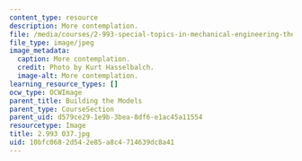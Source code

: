 ```yaml
---
content_type: resource
description: More contemplation.
file: /media/courses/2-993-special-topics-in-mechanical-engineering-the-art-and-science-of-boat-design-january-iap-2007/10bfc0682d542e85a8c4714639dc8a41_2993037.jpg
file_type: image/jpeg
image_metadata:
  caption: More contemplation.
  credit: Photo by Kurt Hasselbalch.
  image-alt: More contemplation.
learning_resource_types: []
ocw_type: OCWImage
parent_title: Building the Models
parent_type: CourseSection
parent_uid: d579ce29-1e9b-3bea-8df6-e1ac45a11554
resourcetype: Image
title: 2.993 037.jpg
uid: 10bfc068-2d54-2e85-a8c4-714639dc8a41
---
```

